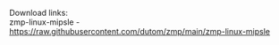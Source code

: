 Download links:  
zmp-linux-mipsle - https://raw.githubusercontent.com/dutom/zmp/main/zmp-linux-mipsle
